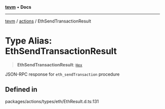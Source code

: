 [**tevm**](../../README.md) • **Docs**

***

[tevm](../../modules.md) / [actions](../README.md) / EthSendTransactionResult

# Type Alias: EthSendTransactionResult

> **EthSendTransactionResult**: [`Hex`](Hex.md)

JSON-RPC response for `eth_sendTransaction` procedure

## Defined in

packages/actions/types/eth/EthResult.d.ts:131
